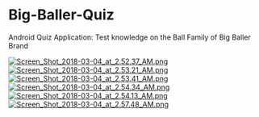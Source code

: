 # Big-Baller-Quiz
Android Quiz Application: Test knowledge on the Ball Family of Big Baller Brand

[![Screen_Shot_2018-03-04_at_2.52.37_AM.png](https://s13.postimg.org/ojv5p9myv/Screen_Shot_2018-03-04_at_2.52.37_AM.png)](https://postimg.org/image/fc2x8kfwj/)
[![Screen_Shot_2018-03-04_at_2.53.21_AM.png](https://s13.postimg.org/leajym1nb/Screen_Shot_2018-03-04_at_2.53.21_AM.png)](https://postimg.org/image/panvulmmr/)
[![Screen_Shot_2018-03-04_at_2.53.41_AM.png](https://s13.postimg.org/yig4bb1ev/Screen_Shot_2018-03-04_at_2.53.41_AM.png)](https://postimg.org/image/rf88vovz7/)
[![Screen_Shot_2018-03-04_at_2.54.34_AM.png](https://s13.postimg.org/oxwhog6xz/Screen_Shot_2018-03-04_at_2.54.34_AM.png)](https://postimg.org/image/fq497qzvn/)
[![Screen_Shot_2018-03-04_at_2.54.13_AM.png](https://s13.postimg.org/jmhl3rv5z/Screen_Shot_2018-03-04_at_2.54.13_AM.png)](https://postimg.org/image/5st8eq2kj/)
[![Screen_Shot_2018-03-04_at_2.57.48_AM.png](https://s13.postimg.org/um2sfegg7/Screen_Shot_2018-03-04_at_2.57.48_AM.png)](https://postimg.org/image/gfn1k65kz/)
